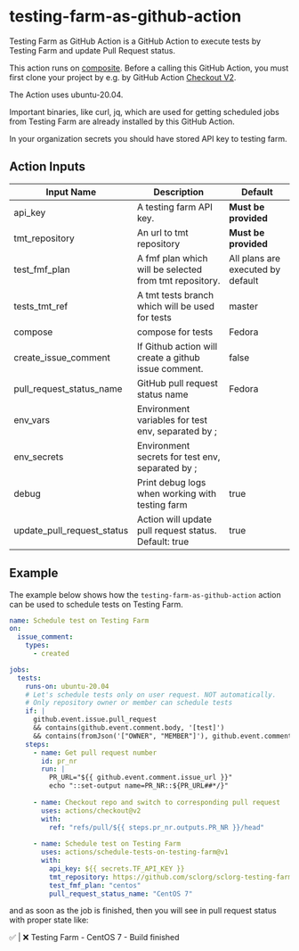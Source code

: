 # testing-farm-as-github-action

Testing Farm as GitHub Action is a GitHub Action to execute tests by Testing Farm and update Pull Request status.

This action runs on [composite](https://docs.github.com/en/actions/creating-actions/creating-a-composite-action).
Before a calling this GitHub Action, you must first clone your project by e.g. 
by GitHub Action [Checkout V2](https://github.com/actions/checkout).

The Action uses ubuntu-20.04.

Important binaries, like curl, jq, which are used for getting scheduled jobs from Testing Farm are already installed
by this GitHub Action.
 
In your organization secrets you should have stored API key to testing farm.

## Action Inputs

| Input Name      | Description                                            | Default                           |
|-----------------|--------------------------------------------------------|-----------------------------------|
| api_key         | A testing farm API key.                                | **Must be provided**              |
| tmt_repository | An url to tmt repository                               | **Must be provided**              |
| test_fmf_plan | A fmf plan which will be selected from tmt repository. | All plans are executed by default |
| tests_tmt_ref | A tmt tests branch which will be used for tests        | master                            |
|  compose | compose for tests                                      | Fedora                            |
|  create_issue_comment| If Github action will create a github issue comment.   | false                             |
|  pull_request_status_name | GitHub pull request status name                        | Fedora |
| env_vars | Environment variables for test env, separated by ;     |                                   |
|  env_secrets | Environment secrets for test env, separated by ;       |                                   |
|debug | Print debug logs when working with testing farm        | true                              |
|  update_pull_request_status| Action will update pull request status. Default: true  | true                              |

## Example

The example below shows how the `testing-farm-as-github-action` action can be used to schedule tests on Testing Farm.

```yaml
name: Schedule test on Testing Farm
on:
  issue_comment:
    types:
      - created

jobs:
  tests:
    runs-on: ubuntu-20.04
    # Let's schedule tests only on user request. NOT automatically.
    # Only repository owner or member can schedule tests
    if: |
      github.event.issue.pull_request
      && contains(github.event.comment.body, '[test]')
      && contains(fromJson('["OWNER", "MEMBER"]'), github.event.comment.author_association)
    steps:
      - name: Get pull request number
        id: pr_nr
        run: |
          PR_URL="${{ github.event.comment.issue_url }}"
          echo "::set-output name=PR_NR::${PR_URL##*/}"
          
      - name: Checkout repo and switch to corresponding pull request
        uses: actions/checkout@v2
        with:
          ref: "refs/pull/${{ steps.pr_nr.outputs.PR_NR }}/head"
          
      - name: Schedule test on Testing Farm 
        uses: actions/schedule-tests-on-testing-farm@v1
        with:
          api_key: ${{ secrets.TF_API_KEY }}
          tmt_repository: https://github.com/sclorg/sclorg-testing-farm
          test_fmf_plan: "centos"
          pull_request_status_name: "CentOS 7"
```

and as soon as the job is finished, then you will see in pull request status with proper state like:

✅ | ❌ Testing Farm - CentOS 7 - Build finished
